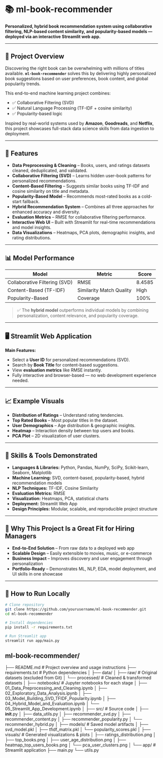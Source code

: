 # 📚 ml-book-recommender

**Personalized, hybrid book recommendation system using collaborative filtering, NLP-based content similarity, and popularity-based models — deployed via an interactive Streamlit web app.**

---

## 📘 Project Overview

Discovering the right book can be overwhelming with millions of titles available. **`ml-book-recommender`** solves this by delivering highly personalized book suggestions based on user preferences, book content, and global popularity trends.

This end-to-end machine learning project combines:

- ✅ Collaborative Filtering (SVD)
- ✅ Natural Language Processing (TF-IDF + cosine similarity)
- ✅ Popularity-based logic

Inspired by real-world systems used by **Amazon**, **Goodreads**, and **Netflix**, this project showcases full-stack data science skills from data ingestion to deployment.

---

## 🔧 Features

- **Data Preprocessing & Cleaning** – Books, users, and ratings datasets cleaned, deduplicated, and validated.
- **Collaborative Filtering (SVD)** – Learns hidden user–book patterns for personalized recommendations.
- **Content-Based Filtering** – Suggests similar books using TF-IDF and cosine similarity on title and metadata.
- **Popularity-Based Model** – Recommends most-rated books as a cold-start fallback.
- **Hybrid Recommendation System** – Combines all three approaches for enhanced accuracy and diversity.
- **Evaluation Metrics** – RMSE for collaborative filtering performance.
- **Interactive Web UI** – Built with Streamlit for real-time recommendations and model insights.
- **Data Visualizations** – Heatmaps, PCA plots, demographic insights, and rating distributions.

---

## 📊 Model Performance

| Model                         | Metric                  | Score     |
|------------------------------|-------------------------|-----------|
| Collaborative Filtering (SVD) | RMSE                    | 8.4585    |
| Content-Based (TF-IDF)        | Similarity Match Quality| High      |
| Popularity-Based              | Coverage                | 100%      |

> ✅ The **hybrid model** outperforms individual models by combining personalization, content relevance, and popularity coverage.

---

## 🖥 Streamlit Web Application

**Main Features:**

- Select a **User ID** for personalized recommendations (SVD).
- Search by **Book Title** for content-based suggestions.
- View **evaluation metrics** like RMSE instantly.
- Fully interactive and browser-based — no web development experience needed.

---

## 📈 Example Visuals

- **Distribution of Ratings** – Understand rating tendencies.
- **Top Rated Books** – Most popular titles in the dataset.
- **User Demographics** – Age distribution & geographic insights.
- **Heatmap** – Interaction density between top users and books.
- **PCA Plot** – 2D visualization of user clusters.

---

## 🧠 Skills & Tools Demonstrated

- **Languages & Libraries:** Python, Pandas, NumPy, SciPy, Scikit-learn, Seaborn, Matplotlib  
- **Machine Learning:** SVD, content-based, popularity-based, hybrid recommendation models  
- **NLP Techniques:** TF-IDF, Cosine Similarity  
- **Evaluation Metrics:** RMSE  
- **Visualization:** Heatmaps, PCA, statistical charts  
- **Deployment:** Streamlit Web App  
- **Design Principles:** Modular, scalable, and reproducible project structure  

---

## 🎯 Why This Project Is a Great Fit for Hiring Managers

- **End-to-End Solution** – From raw data to a deployed web app  
- **Scalable Design** – Easily extensible to movies, music, or e-commerce  
- **Business Impact** – Improves discovery and user engagement through personalization  
- **Portfolio-Ready** – Demonstrates ML, NLP, EDA, model deployment, and UI skills in one showcase  

---


## 🚀 How to Run Locally

```bash
# Clone repository
git clone https://github.com/yourusername/ml-book-recommender.git
cd ml-book-recommender

# Install dependencies
pip install -r requirements.txt

# Run Streamlit app
streamlit run app/main.py

```

## ml-book-recommender/
├── README.md                     # Project overview and usage instructions
├── requirements.txt              # Python dependencies
│
├── data/
│   ├── raw/                      # Original datasets (excluded from Git)
│   └── processed/                # Cleaned & transformed datasets
│
├── notebooks/                    # Jupyter notebooks for each stage
│   ├── 01_Data_Preprocessing_and_Cleaning.ipynb
│   ├── 02_Exploratory_Data_Analysis.ipynb
│   ├── 03_Model_Building_SVD_TFIDF_Popularity.ipynb
│   ├── 04_Hybrid_Model_and_Evaluation.ipynb
│   └── 05_Streamlit_App_Development.ipynb
│
├── src/                          # Source code
│   ├── __init__.py
│   ├── data_utils.py
│   ├── recommender_svd.py
│   ├── recommender_content.py
│   ├── recommender_popularity.py
│   └── recommender_hybrid.py
│
├── models/                       # Saved model artifacts
│   ├── svd_model.pkl
│   ├── tfidf_matrix.pkl
│   └── popularity_scores.pkl
│
├── visuals/                      # Generated visualizations & plots
│   ├── ratings_distribution.png
│   ├── top_books.png
│   ├── user_age_distribution.png
│   ├── heatmap_top_users_books.png
│   └── pca_user_clusters.png
│
└── app/                          # Streamlit application
    ├── main.py
    └── utils.py
